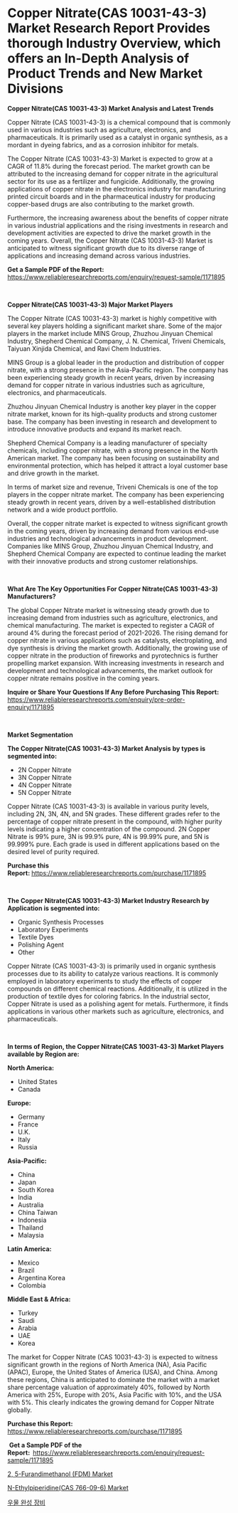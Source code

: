 <p><h1>Copper Nitrate(CAS 10031-43-3) Market Research Report Provides thorough Industry Overview, which offers an In-Depth Analysis of Product Trends and New Market Divisions</h1></p><p><strong>Copper Nitrate(CAS 10031-43-3) Market Analysis and Latest Trends</strong></p>
<p><p>Copper Nitrate (CAS 10031-43-3) is a chemical compound that is commonly used in various industries such as agriculture, electronics, and pharmaceuticals. It is primarily used as a catalyst in organic synthesis, as a mordant in dyeing fabrics, and as a corrosion inhibitor for metals.</p><p>The Copper Nitrate (CAS 10031-43-3) Market is expected to grow at a CAGR of 11.8% during the forecast period. The market growth can be attributed to the increasing demand for copper nitrate in the agricultural sector for its use as a fertilizer and fungicide. Additionally, the growing applications of copper nitrate in the electronics industry for manufacturing printed circuit boards and in the pharmaceutical industry for producing copper-based drugs are also contributing to the market growth.</p><p>Furthermore, the increasing awareness about the benefits of copper nitrate in various industrial applications and the rising investments in research and development activities are expected to drive the market growth in the coming years. Overall, the Copper Nitrate (CAS 10031-43-3) Market is anticipated to witness significant growth due to its diverse range of applications and increasing demand across various industries.</p></p>
<p><strong>Get a Sample PDF of the Report:&nbsp;</strong> <a href="https://www.reliableresearchreports.com/enquiry/request-sample/1171895">https://www.reliableresearchreports.com/enquiry/request-sample/1171895</a></p>
<p>&nbsp;</p>
<p><strong>Copper Nitrate(CAS 10031-43-3) Major Market Players</strong></p>
<p><p>The Copper Nitrate (CAS 10031-43-3) market is highly competitive with several key players holding a significant market share. Some of the major players in the market include MINS Group, Zhuzhou Jinyuan Chemical Industry, Shepherd Chemical Company, J. N. Chemical, Triveni Chemicals, Taiyuan Xinjida Chemical, and Ravi Chem Industries.</p><p>MINS Group is a global leader in the production and distribution of copper nitrate, with a strong presence in the Asia-Pacific region. The company has been experiencing steady growth in recent years, driven by increasing demand for copper nitrate in various industries such as agriculture, electronics, and pharmaceuticals.</p><p>Zhuzhou Jinyuan Chemical Industry is another key player in the copper nitrate market, known for its high-quality products and strong customer base. The company has been investing in research and development to introduce innovative products and expand its market reach.</p><p>Shepherd Chemical Company is a leading manufacturer of specialty chemicals, including copper nitrate, with a strong presence in the North American market. The company has been focusing on sustainability and environmental protection, which has helped it attract a loyal customer base and drive growth in the market.</p><p>In terms of market size and revenue, Triveni Chemicals is one of the top players in the copper nitrate market. The company has been experiencing steady growth in recent years, driven by a well-established distribution network and a wide product portfolio.</p><p>Overall, the copper nitrate market is expected to witness significant growth in the coming years, driven by increasing demand from various end-use industries and technological advancements in product development. Companies like MINS Group, Zhuzhou Jinyuan Chemical Industry, and Shepherd Chemical Company are expected to continue leading the market with their innovative products and strong customer relationships.</p></p>
<p>&nbsp;</p>
<p><strong>What Are The Key Opportunities For Copper Nitrate(CAS 10031-43-3) Manufacturers?</strong></p>
<p><p>The global Copper Nitrate market is witnessing steady growth due to increasing demand from industries such as agriculture, electronics, and chemical manufacturing. The market is expected to register a CAGR of around 4% during the forecast period of 2021-2026. The rising demand for copper nitrate in various applications such as catalysts, electroplating, and dye synthesis is driving the market growth. Additionally, the growing use of copper nitrate in the production of fireworks and pyrotechnics is further propelling market expansion. With increasing investments in research and development and technological advancements, the market outlook for copper nitrate remains positive in the coming years.</p></p>
<p><strong>Inquire or Share Your Questions If Any Before Purchasing This Report:</strong> <a href="https://www.reliableresearchreports.com/enquiry/pre-order-enquiry/1171895">https://www.reliableresearchreports.com/enquiry/pre-order-enquiry/1171895</a></p>
<p>&nbsp;</p>
<p><strong>Market Segmentation</strong></p>
<p><strong>The Copper Nitrate(CAS 10031-43-3) Market Analysis by types is segmented into:</strong></p>
<p><ul><li>2N Copper Nitrate</li><li>3N Copper Nitrate</li><li>4N Copper Nitrate</li><li>5N Copper Nitrate</li></ul></p>
<p><p>Copper Nitrate (CAS 10031-43-3) is available in various purity levels, including 2N, 3N, 4N, and 5N grades. These different grades refer to the percentage of copper nitrate present in the compound, with higher purity levels indicating a higher concentration of the compound. 2N Copper Nitrate is 99% pure, 3N is 99.9% pure, 4N is 99.99% pure, and 5N is 99.999% pure. Each grade is used in different applications based on the desired level of purity required.</p></p>
<p><strong>Purchase this Report:&nbsp;</strong><a href="https://www.reliableresearchreports.com/purchase/1171895">https://www.reliableresearchreports.com/purchase/1171895</a></p>
<p>&nbsp;</p>
<p><strong>The Copper Nitrate(CAS 10031-43-3) Market Industry Research by Application is segmented into:</strong></p>
<p><ul><li>Organic Synthesis Processes</li><li>Laboratory Experiments</li><li>Textile Dyes</li><li>Polishing Agent</li><li>Other</li></ul></p>
<p><p>Copper Nitrate (CAS 10031-43-3) is primarily used in organic synthesis processes due to its ability to catalyze various reactions. It is commonly employed in laboratory experiments to study the effects of copper compounds on different chemical reactions. Additionally, it is utilized in the production of textile dyes for coloring fabrics. In the industrial sector, Copper Nitrate is used as a polishing agent for metals. Furthermore, it finds applications in various other markets such as agriculture, electronics, and pharmaceuticals.</p></p>
<p>&nbsp;</p>
<p><strong>In terms of Region, the Copper Nitrate(CAS 10031-43-3) Market Players available by Region are:</strong></p>
<p>
    <p> <strong> North America: </strong>
        <ul>
            <li>United States</li>
            <li>Canada</li>
        </ul>
        </p> 
    <p> <strong> Europe: </strong>
        <ul>
            <li>Germany</li>
            <li>France</li>
            <li>U.K.</li>
            <li>Italy</li>
            <li>Russia</li>
        </ul>
        </p> 
    <p> <strong> Asia-Pacific: </strong>
        <ul>
            <li>China</li>
            <li>Japan</li>
            <li>South Korea</li>
            <li>India</li>
            <li>Australia</li>
            <li>China Taiwan</li>
            <li>Indonesia</li>
            <li>Thailand</li>
            <li>Malaysia</li>
        </ul>
        </p> 
    <p> <strong> Latin America: </strong>
        <ul>
            <li>Mexico</li>
            <li>Brazil</li>
            <li>Argentina Korea</li>
            <li>Colombia</li>
        </ul>
        </p> 
    <p> <strong> Middle East & Africa: </strong>
        <ul>
            <li>Turkey</li>
            <li>Saudi</li>
            <li>Arabia</li>
            <li>UAE</li>
            <li>Korea</li>
        </ul>
    </p>
    </p>
<p><p>The market for Copper Nitrate (CAS 10031-43-3) is expected to witness significant growth in the regions of North America (NA), Asia Pacific (APAC), Europe, the United States of America (USA), and China. Among these regions, China is anticipated to dominate the market with a market share percentage valuation of approximately 40%, followed by North America with 25%, Europe with 20%, Asia Pacific with 10%, and the USA with 5%. This clearly indicates the growing demand for Copper Nitrate globally.</p></p>
<p><strong>Purchase this Report: </strong><a href="https://www.reliableresearchreports.com/purchase/1171895">https://www.reliableresearchreports.com/purchase/1171895</a></p>
<p>&nbsp;<strong>Get a Sample PDF of the Report:&nbsp;&nbsp;</strong><a href="https://www.reliableresearchreports.com/enquiry/request-sample/1171895">https://www.reliableresearchreports.com/enquiry/request-sample/1171895</a></p>
<p><strong></strong></p>
<p><p><a href="https://fearless-okapi-6c8.notion.site/2-5-Furandimethanol-FDM-Market-Dynamics-2024-2031-Also-about-Its-Market-Trends-Projections-and-76d5f05626fa4cb88893dca454e0b95e">2, 5-Furandimethanol (FDM) Market</a></p><p><a href="https://github.com/GroverBarry/Market-Research-Report-List-4/blob/main/n-ethylpiperidinecas-766-09-6-market.md">N-Ethylpiperidine(CAS 766-09-6) Market</a></p><p><a href="https://github.com/idcefvhkdut6/Market-Research-Report-List-1/blob/main/9830552272.md">우물 완성 장비</a></p></p>